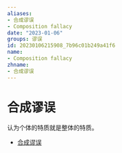 ```yaml
---
aliases:
- 合成谬误
- Composition fallacy
date: "2023-01-06"
groups: 谬误
id: 20230106215908_7b96c01b249a41f6
name:
- Composition fallacy
zhname:
- 合成谬误
---
```


# 合成谬误

认为个体的特质就是整体的特质。

* [合成谬误](https://zh.wikipedia.org/wiki/%E5%90%88%E6%88%90%E8%AC%AC%E8%AA%A4)
